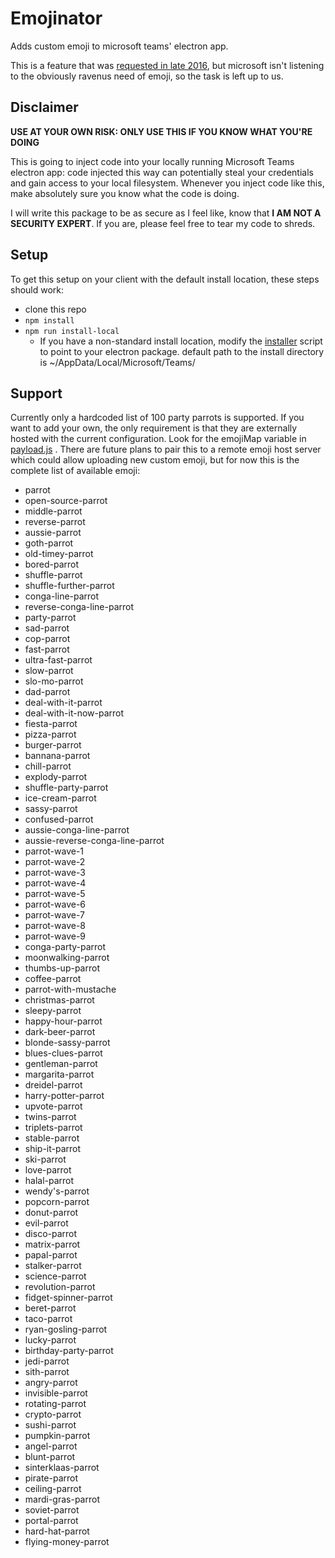 # Emojinator

Adds custom emoji to microsoft teams' electron app.

This is a feature that was [requested in late 2016](https://microsoftteams.uservoice.com/forums/555103-public/suggestions/16934329-allow-adding-custom-emoji-memes-gifs-reactions), but microsoft isn't listening to the obviously ravenus need of emoji, so the task is left up to us.

## Disclaimer

**USE AT YOUR OWN RISK: ONLY USE THIS IF YOU KNOW WHAT YOU'RE DOING**

This is going to inject code into your locally running Microsoft Teams electron app: code injected this way can potentially steal your credentials and gain access to your local filesystem. Whenever you inject code like this, make absolutely sure you know what the code is doing.

I will write this package to be as secure as I feel like, know that **I AM NOT A SECURITY EXPERT**. If you are, please feel free to tear my code to shreds.

## Setup

To get this setup on your client with the default install location, these steps should work:

* clone this repo
* `npm install`
* `npm run install-local`
  * If you have a non-standard install location, modify the [installer](./installer.sh) script to point to your electron package. default path to the install directory is ~/AppData/Local/Microsoft/Teams/

## Support

Currently only a hardcoded list of 100 party parrots is supported. If you want to add your own, the only requirement is that they are externally hosted with the current configuration. Look for the emojiMap variable in [payload.js](./payload.js) . There are future plans to pair this to a remote emoji host server which could allow uploading new custom emoji, but for now this is the complete list of available emoji:

* parrot
* open-source-parrot
* middle-parrot
* reverse-parrot
* aussie-parrot
* goth-parrot
* old-timey-parrot
* bored-parrot
* shuffle-parrot
* shuffle-further-parrot
* conga-line-parrot
* reverse-conga-line-parrot
* party-parrot
* sad-parrot
* cop-parrot
* fast-parrot
* ultra-fast-parrot
* slow-parrot
* slo-mo-parrot
* dad-parrot
* deal-with-it-parrot
* deal-with-it-now-parrot
* fiesta-parrot
* pizza-parrot
* burger-parrot
* bannana-parrot
* chill-parrot
* explody-parrot
* shuffle-party-parrot
* ice-cream-parrot
* sassy-parrot
* confused-parrot
* aussie-conga-line-parrot
* aussie-reverse-conga-line-parrot
* parrot-wave-1
* parrot-wave-2
* parrot-wave-3
* parrot-wave-4
* parrot-wave-5
* parrot-wave-6
* parrot-wave-7
* parrot-wave-8
* parrot-wave-9
* conga-party-parrot
* moonwalking-parrot
* thumbs-up-parrot
* coffee-parrot
* parrot-with-mustache
* christmas-parrot
* sleepy-parrot
* happy-hour-parrot
* dark-beer-parrot
* blonde-sassy-parrot
* blues-clues-parrot
* gentleman-parrot
* margarita-parrot
* dreidel-parrot
* harry-potter-parrot
* upvote-parrot
* twins-parrot
* triplets-parrot
* stable-parrot
* ship-it-parrot
* ski-parrot
* love-parrot
* halal-parrot
* wendy's-parrot
* popcorn-parrot
* donut-parrot
* evil-parrot
* disco-parrot
* matrix-parrot
* papal-parrot
* stalker-parrot
* science-parrot
* revolution-parrot
* fidget-spinner-parrot
* beret-parrot
* taco-parrot
* ryan-gosling-parrot
* lucky-parrot
* birthday-party-parrot
* jedi-parrot
* sith-parrot
* angry-parrot
* invisible-parrot
* rotating-parrot
* crypto-parrot
* sushi-parrot
* pumpkin-parrot
* angel-parrot
* blunt-parrot
* sinterklaas-parrot
* pirate-parrot
* ceiling-parrot
* mardi-gras-parrot
* soviet-parrot
* portal-parrot
* hard-hat-parrot
* flying-money-parrot